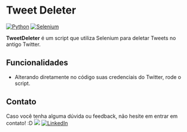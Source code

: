 # Tweet Deleter
[![Python](https://img.shields.io/badge/Python-3776AB?logo=python&logoColor=fff)](#)
[![Selenium](https://img.shields.io/badge/Selenium-43B02A?logo=selenium&logoColor=fff)](#)

**TweetDeleter** é um script que utiliza Selenium para deletar Tweets no antigo Twitter.

## Funcionalidades
- Alterando diretamente no código suas credenciais do Twitter, rode o script. 

## Contato
Caso você tenha alguma dúvida ou feedback, não hesite em entrar em contato! :D <img src="https://images-wixmp-ed30a86b8c4ca887773594c2.wixmp.com/f/dc6fef0c-9d21-42dd-a18b-9573936309d1/da5palh-65273507-8a15-454d-ae2e-0bbb970f8a16.gif?token=eyJ0eXAiOiJKV1QiLCJhbGciOiJIUzI1NiJ9.eyJzdWIiOiJ1cm46YXBwOjdlMGQxODg5ODIyNjQzNzNhNWYwZDQxNWVhMGQyNmUwIiwiaXNzIjoidXJuOmFwcDo3ZTBkMTg4OTgyMjY0MzczYTVmMGQ0MTVlYTBkMjZlMCIsIm9iaiI6W1t7InBhdGgiOiJcL2ZcL2RjNmZlZjBjLTlkMjEtNDJkZC1hMThiLTk1NzM5MzYzMDlkMVwvZGE1cGFsaC02NTI3MzUwNy04YTE1LTQ1NGQtYWUyZS0wYmJiOTcwZjhhMTYuZ2lmIn1dXSwiYXVkIjpbInVybjpzZXJ2aWNlOmZpbGUuZG93bmxvYWQiXX0.TrXzBGCo6VqptVKxxVoJSuRLqrPXOQgVZdRYwfCyybc"> [![LinkedIn](https://img.shields.io/badge/LinkedIn-0A66C2?logo=linkedin&logoColor=fff)](https://www.linkedin.com/in/lumah-pereira/)

